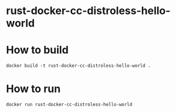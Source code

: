 # rust-docker-cc-distroless-hello-world

# How to build
`docker build -t rust-docker-cc-distroless-hello-world .`

# How to run
`docker run rust-docker-cc-distroless-hello-world`
